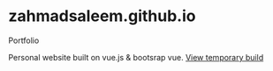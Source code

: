 # zahmadsaleem.github.io
Portfolio

Personal website built on vue.js & bootsrap vue.
[View temporary build](https://portfo-io.netlify.com/)
